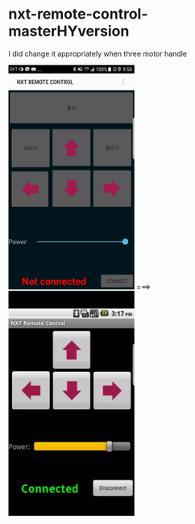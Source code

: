 # nxt-remote-control-masterHYversion
I did change it appropriately when three motor handle




<img src="/app/src/main/res/drawable-forReadme/1.png"  width="250">
===>
<img src="/app/src/main/res/drawable-forReadme/2.png"  width="250">

